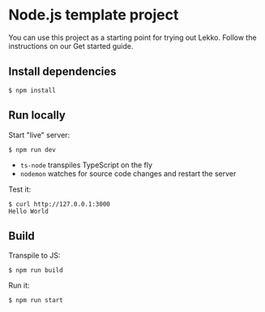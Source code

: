 # Node.js template project

You can use this project as a starting point for trying out Lekko. Follow the instructions on our Get started guide.

## Install dependencies

```
$ npm install
```

## Run locally

Start "live" server:

```
$ npm run dev
```

- `ts-node` transpiles TypeScript on the fly
- `nodemon` watches for source code changes and restart the server

Test it:

```
$ curl http://127.0.0.1:3000
Hello World
```

## Build

Transpile to JS:

```
$ npm run build
```

Run it:

```
$ npm run start
```
